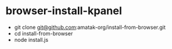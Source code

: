 # browser-install-kpanel
- git clone git@github.com:amatak-org/install-from-browser.git
- cd install-from-browser
- node install.js
